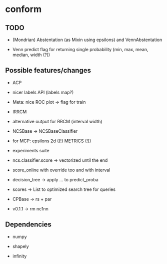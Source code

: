 # conform

## TODO

- (Mondrian) Abstentation (as Mixin using epsilons) and
  VennAbstentation

- Venn predict flag for returning single probability 
  (min, max, mean, median, width (?))

## Possible features/changes

- ACP

- nicer labels API (labels map?)

- Meta: nice ROC plot -> flag for train

- IRRCM

- alternative output for RRCM (interval width)

- NCSBase -> NCSBaseClassifier

- for MCP: epsilons 2d ((!) METRICS (!))

- experiments suite

- ncs.classifier.score -> vectorized until the end

- score_online with override too and with interval

- decision_tree -> apply ... to predict_proba

- scores -> List to optimized search tree for queries

- CPBase -> rs + par

- v0.1.1 -> rm nc1nn

## Dependencies

- numpy

- shapely

- infinity
